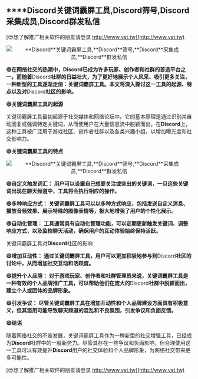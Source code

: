 ## ****Discord**关键词霸屏工具,**Discord**筛号,**Discord**采集成员,**Discord**群发私信**

[😍想了解推广相关软件的朋友请登录 http://www.vst.tw](http://www.vst.tw)

 <center><img src="https://vst.tw/MP4/tuiguang/png/3.png" alt="**Discord**关键词霸屏工具,**Discord**筛号,**Discord**采集成员,**Discord**群发私信"></center>

**😄在网络社交的热潮中，**Discord**已成为许多玩家、创作者和社群的首选平台之一。而随着**Discord**社群的日益壮大，为了更好地展示个人风采、吸引更多关注，一种新型的工具逐渐走俏：关键词霸屏工具。本文将深入探讨这一工具的起源、特点以及对**Discord**社区的影响。**

**😄关键词霸屏工具的起源**

关键词霸屏工具最初起源于社交媒体和网络论坛中。它的基本原理是通过识别并自动回复或强调特定关键词，从而使用户在大量信息流中脱颖而出。在**Discord**上，这种工具被广泛用于游戏社区、创作者社群以及各类兴趣小组，以增加曝光度和社交影响力。

**😄关键词霸屏工具的特点**

 <center><img src="https://vst.tw/MP4/tuiguang/png/0.png" alt="**Discord**关键词霸屏工具,**Discord**筛号,**Discord**采集成员,**Discord**群发私信"></center>

**😄自定义触发词汇： 用户可以设置自己想要关注或突出的关键词，一旦这些关键词出现在聊天频道中，工具将会执行相应的操作。**

**😄多种响应方式： 关键词霸屏工具可以以多种方式响应，包括发送自定义消息、播放音频效果、展示特殊的图像表情等，极大地增强了用户的个性化展示。**

**😄自动化管理： 工具通常具有自动化管理功能，可以定期更新触发关键词、调整响应方式，以及监控聊天活动，确保用户的互动体验始终保持活跃。**

关键词霸屏工具对**Discord**社区的影响

**😄增加互动性： 通过关键词霸屏工具，用户可以更加积极地参与到**Discord**社区的讨论中，从而增加社交互动和活跃度。**

**😄提升个人品牌： 对于游戏玩家、创作者和社群管理员来说，关键词霸屏工具是一种有效的个人品牌推广工具，可以帮助他们在庞大的**Discord**社群中脱颖而出，建立个人或团体的品牌形象。**

**😄引发争议： 尽管关键词霸屏工具在增加互动性和个人品牌建设方面具有积极意义，但其滥用可能导致聊天频道的混乱和不良氛围，引发争议和负面反馈。**

**😄结语**

随着网络社交的不断发展，关键词霸屏工具作为一种新型的社交增强工具，已经成为**Discord**社群中的一股新势力。尽管其存在一些争议和负面影响，但合理使用这一工具可以有效提升**Discord**用户的社交体验和个人品牌形象，为网络社交带来更多可能性。

[😍想了解推广相关软件的朋友请登录 http://www.vst.tw](http://www.vst.tw)



